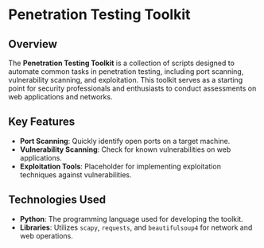 # Penetration Testing Toolkit

## Overview

The **Penetration Testing Toolkit** is a collection of scripts designed to automate common tasks in penetration testing, including port scanning, vulnerability scanning, and exploitation. This toolkit serves as a starting point for security professionals and enthusiasts to conduct assessments on web applications and networks.

## Key Features

- **Port Scanning**: Quickly identify open ports on a target machine.
- **Vulnerability Scanning**: Check for known vulnerabilities on web applications.
- **Exploitation Tools**: Placeholder for implementing exploitation techniques against vulnerabilities.

## Technologies Used

- **Python**: The programming language used for developing the toolkit.
- **Libraries**: Utilizes `scapy`, `requests`, and `beautifulsoup4` for network and web operations.
